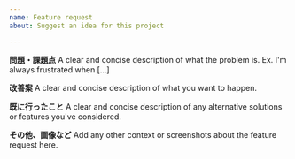 ```yaml
---
name: Feature request
about: Suggest an idea for this project

---
```


**問題・課題点**
A clear and concise description of what the problem is. Ex. I'm always frustrated when [...]

**改善案**
A clear and concise description of what you want to happen.

**既に行ったこと**
A clear and concise description of any alternative solutions or features you've considered.

**その他、画像など**
Add any other context or screenshots about the feature request here.
